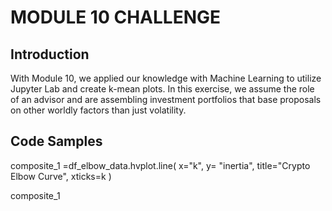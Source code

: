 # MODULE 10 CHALLENGE 

## Introduction

With Module 10, we applied our knowledge with Machine Learning to utilize Jupyter Lab and create k-mean plots. In this exercise, we assume the role of an advisor and are assembling investment portfolios that base proposals on other worldly factors than just volatility.



## Code Samples

composite_1 =df_elbow_data.hvplot.line(
    x="k", 
    y= "inertia", 
    title="Crypto Elbow Curve", 
    xticks=k
)

composite_1
